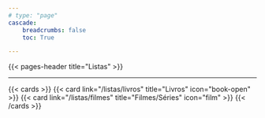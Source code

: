 ```yaml
---
# type: "page"
cascade:
    breadcrumbs: false
    toc: True

---
```


{{< pages-header title="Listas" >}}


---

{{< cards >}}
{{< card link="/listas/livros" title="Livros" icon="book-open" >}}
{{< card link="/listas/filmes" title="Filmes/Séries" icon="film" >}}
{{< /cards >}}